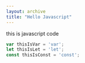 ```yaml
---
layout: archive
title: "Hello Javascript"
---
```


this is javascript code

``` javascript
var thisIsVar = 'var';
let thisIsLet = 'let';
const thisIsConst = 'const';
```